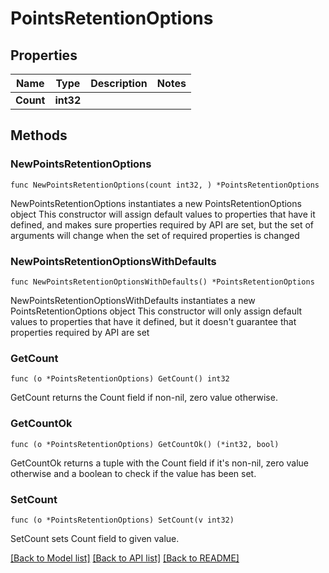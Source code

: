 # PointsRetentionOptions

## Properties

Name | Type | Description | Notes
------------ | ------------- | ------------- | -------------
**Count** | **int32** |  | 

## Methods

### NewPointsRetentionOptions

`func NewPointsRetentionOptions(count int32, ) *PointsRetentionOptions`

NewPointsRetentionOptions instantiates a new PointsRetentionOptions object
This constructor will assign default values to properties that have it defined,
and makes sure properties required by API are set, but the set of arguments
will change when the set of required properties is changed

### NewPointsRetentionOptionsWithDefaults

`func NewPointsRetentionOptionsWithDefaults() *PointsRetentionOptions`

NewPointsRetentionOptionsWithDefaults instantiates a new PointsRetentionOptions object
This constructor will only assign default values to properties that have it defined,
but it doesn't guarantee that properties required by API are set

### GetCount

`func (o *PointsRetentionOptions) GetCount() int32`

GetCount returns the Count field if non-nil, zero value otherwise.

### GetCountOk

`func (o *PointsRetentionOptions) GetCountOk() (*int32, bool)`

GetCountOk returns a tuple with the Count field if it's non-nil, zero value otherwise
and a boolean to check if the value has been set.

### SetCount

`func (o *PointsRetentionOptions) SetCount(v int32)`

SetCount sets Count field to given value.



[[Back to Model list]](../README.md#documentation-for-models) [[Back to API list]](../README.md#documentation-for-api-endpoints) [[Back to README]](../README.md)


